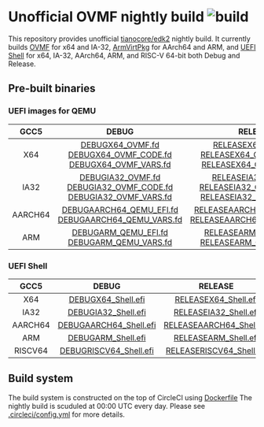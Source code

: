 # Unofficial OVMF nightly build ![build](https://img.shields.io/circleci/build/github/JakubGawron1/OVMF-nightly/master)

This repository provides unofficial
[tianocore/edk2](https://github.com/tianocore/edk2)
nightly build.
It currently builds
[OVMF](https://github.com/tianocore/tianocore.github.io/wiki/OVMF)
for x64 and IA-32,
[ArmVirtPkg](https://github.com/tianocore/tianocore.github.io/wiki/ArmVirtPkg)
for AArch64 and ARM,
and
[UEFI Shell](https://github.com/tianocore/tianocore.github.io/wiki/Shell)
for x64, IA-32, AArch64, ARM, and RISC-V 64-bit both Debug and Release.

## Pre-built binaries

### UEFI images for QEMU

|   GCC5  |                                                                              DEBUG                                                                              |                                                                                   RELEASE                                                                                   |
|:-------:|:---------------------------------------------------------------------------------------------------------------------------------------------------------------:|:---------------------------------------------------------------------------------------------------------------------------------------------------------------------------:|
|   X64   |    [DEBUGX64\_OVMF.fd](bin/DEBUGX64_OVMF.fd)<br>[DEBUGX64\_OVMF\_CODE.fd](bin/DEBUGX64_OVMF_CODE.fd)<br>[DEBUGX64\_OVMF\_VARS.fd](bin/DEBUGX64_OVMF_VARS.fd)    |    [RELEASEX64\_OVMF.fd](bin/RELEASEX64_OVMF.fd)<br>[RELEASEX64\_OVMF\_CODE.fd](bin/RELEASEX64_OVMF_CODE.fd)<br>[RELEASEX64\_OVMF\_VARS.fd](bin/RELEASEX64_OVMF_VARS.fd)    |
|   IA32  | [DEBUGIA32\_OVMF.fd](bin/DEBUGIA32_OVMF.fd)<br>[DEBUGIA32\_OVMF\_CODE.fd](bin/DEBUGIA32_OVMF_CODE.fd)<br>[DEBUGIA32\_OVMF\_VARS.fd](bin/DEBUGIA32_OVMF_VARS.fd) | [RELEASEIA32\_OVMF.fd](bin/RELEASEIA32_OVMF.fd)<br>[RELEASEIA32\_OVMF\_CODE.fd](bin/RELEASEIA32_OVMF_CODE.fd)<br>[RELEASEIA32\_OVMF\_VARS.fd](bin/RELEASEIA32_OVMF_VARS.fd) |
| AARCH64 |                    [DEBUGAARCH64\_QEMU\_EFI.fd](bin/DEBUGAARCH64_QEMU_EFI.fd)<br>[DEBUGAARCH64\_QEMU\_VARS.fd](bin/DEBUGAARCH64_QEMU_VARS.fd)                   |                      [RELEASEAARCH64\_QEMU\_EFI.fd](bin/RELEASEAARCH64_QEMU_EFI.fd)<br>[RELEASEAARCH64\_QEMU\_VARS.fd](bin/RELEASEAARCH64_QEMU_VARS.fd)                     |
| ARM     | [DEBUGARM\_QEMU\_EFI.fd](bin/DEBUGARM_QEMU_EFI.fd)<br>[DEBUGARM\_QEMU\_VARS.fd](bin/DEBUGARM_QEMU_VARS.fd)                                                      | [RELEASEARM\_QEMU\_EFI.fd](bin/RELEASEARM_QEMU_EFI.fd)<br>[RELEASEARM\_QEMU\_VARS.fd](bin/RELEASEARM_QEMU_VARS.fd)                                                          |

### UEFI Shell

|   GCC5  |                         DEBUG                         |                          RELEASE                          |
|:-------:|:-----------------------------------------------------:|:---------------------------------------------------------:|
|   X64   |     [DEBUGX64\_Shell.efi](bin/DEBUGX64_Shell.efi)     |     [RELEASEX64\_Shell.efi](bin/RELEASEX64_Shell.efi)     |
|   IA32  |    [DEBUGIA32\_Shell.efi](bin/DEBUGIA32_Shell.efi)    |    [RELEASEIA32\_Shell.efi](bin/RELEASEIA32_Shell.efi)    |
| AARCH64 | [DEBUGAARCH64\_Shell.efi](bin/DEBUGAARCH64_Shell.efi) | [RELEASEAARCH64\_Shell.efi](bin/RELEASEAARCH64_Shell.efi) |
|   ARM   |     [DEBUGARM\_Shell.efi](bin/DEBUGARM_Shell.efi)     |     [RELEASEARM\_Shell.efi](bin/RELEASEARM_Shell.efi)     |
| RISCV64 | [DEBUGRISCV64\_Shell.efi](bin/DEBUGRISCV64_Shell.efi) | [RELEASERISCV64\_Shell.efi](bin/RELEASERISCV64_Shell.efi) |

## Build system

The build system is constructed on the top of CircleCI using
[Dockerfile](Dockerfile)
The nightly build is scuduled at 00:00 UTC every day.
Please see
[.circleci/config.yml](.circleci/config.yml)
for more details.
